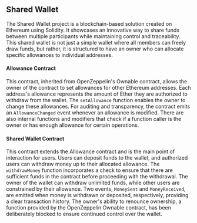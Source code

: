 ## Shared Wallet

The Shared Wallet project is a blockchain-based solution created on Ethereum using Solidity. It showcases an innovative way to share funds between multiple participants while maintaining control and traceability. This shared wallet is not just a simple wallet where all members can freely draw funds, but rather, it is structured to have an owner who can allocate specific allowances to individual addresses.

#### Allowance Contract

This contract, inherited from OpenZeppelin's Ownable contract, allows the owner of the contract to set allowances for other Ethereum addresses. Each address's allowance represents the amount of Ether they are authorized to withdraw from the wallet. The `setAllowance` function enables the owner to change these allowances. For auditing and transparency, the contract emits an `AllowanceChanged` event whenever an allowance is modified. There are also internal functions and modifiers that check if a function caller is the owner or has enough allowance for certain operations.

#### Shared Wallet Contract

This contract extends the Allowance contract and is the main point of interaction for users. Users can deposit funds to the wallet, and authorized users can withdraw money up to their allocated allowance. The `withdrawMoney` function incorporates a check to ensure that there are sufficient funds in the contract before proceeding with the withdrawal. The owner of the wallet can withdraw unlimited funds, while other users are constrained by their allowance. Two events, `MoneySent` and `MoneyReceived`, are emitted when money is withdrawn or deposited, respectively, providing a clear transaction history. The owner's ability to renounce ownership, a function provided by the OpenZeppelin Ownable contract, has been deliberately blocked to ensure continued control over the wallet.
